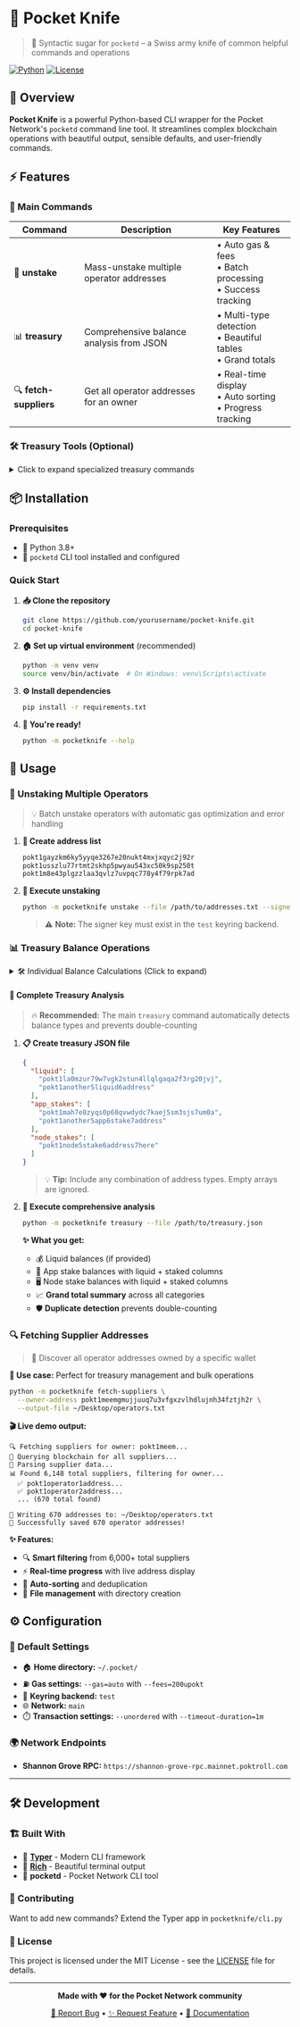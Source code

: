 # 🔧 Pocket Knife

> 🎯 Syntactic sugar for `pocketd` – a Swiss army knife of common helpful commands and operations

[![Python](https://img.shields.io/badge/Python-3.8+-blue.svg)](https://www.python.org/downloads/)
[![License](https://img.shields.io/badge/License-MIT-green.svg)](LICENSE)

## 🌟 Overview

**Pocket Knife** is a powerful Python-based CLI wrapper for the Pocket Network's `pocketd` command line tool. It streamlines complex blockchain operations with beautiful output, sensible defaults, and user-friendly commands.

## ⚡ Features

### 🚀 Main Commands

| Command | Description | Key Features |
|---------|-------------|--------------|
| 🔄 **unstake** | Mass-unstake multiple operator addresses | • Auto gas & fees<br>• Batch processing<br>• Success tracking |
| 📊 **treasury** | Comprehensive balance analysis from JSON | • Multi-type detection<br>• Beautiful tables<br>• Grand totals |
| 🔍 **fetch-suppliers** | Get all operator addresses for an owner | • Real-time display<br>• Auto sorting<br>• Progress tracking |

### 🛠️ Treasury Tools (Optional)

<details>
<summary>Click to expand specialized treasury commands</summary>

- 💰 **treasury-tools liquid-balance**: Calculate liquid balances only
- 🏦 **treasury-tools app-stakes**: Calculate app stake balances (liquid + staked)  
- 🖥️ **treasury-tools node-stakes**: Calculate node stake balances (liquid + staked)

</details>

## 📦 Installation

### Prerequisites
- 🐍 Python 3.8+
- 🔗 `pocketd` CLI tool installed and configured

### Quick Start

1. **📥 Clone the repository**
   ```bash
   git clone https://github.com/yourusername/pocket-knife.git
   cd pocket-knife
   ```

2. **🏠 Set up virtual environment** (recommended)
   ```bash
   python -m venv venv
   source venv/bin/activate  # On Windows: venv\Scripts\activate
   ```

3. **⚙️ Install dependencies**
   ```bash
   pip install -r requirements.txt
   ```

4. **🎉 You're ready!**
   ```bash
   python -m pocketknife --help
   ```

## 📖 Usage

### 🔄 Unstaking Multiple Operators

> 💡 Batch unstake operators with automatic gas optimization and error handling

1. **📝 Create address list**
   ```txt
   pokt1gayzkm6ky5yyqe3267e20nukt4mxjxqyc2j92r
   pokt1usszlu77rtmt2skhp5pwyau543xc50k9sp250t
   pokt1m8e43plgzzlaa3qvlz7uvpqc778y4f79rpk7ad
   ```

2. **🚀 Execute unstaking**
   ```bash
   python -m pocketknife unstake --file /path/to/addresses.txt --signer-key YOUR_KEY_NAME
   ```

   > ⚠️ **Note:** The signer key must exist in the `test` keyring backend.

### 📊 Treasury Balance Operations

<details>
<summary>🛠️ Individual Balance Calculations (Click to expand)</summary>

#### 💰 Liquid Balance Calculation

1. **📝 Create address list**
   ```txt
   pokt1meemgmujjuuq7u3vfgxzvlhdlujnh34fztjh2r
   pokt1another5address6here
   ```

2. **🔍 Query liquid balances**
   ```bash
   python -m pocketknife treasury-tools liquid-balance --file /path/to/addresses.txt
   ```

#### 🏦 App Stake Balance Calculation

1. **📝 Create app stake address list**
2. **🔍 Query app stake balances**
   ```bash
   python -m pocketknife treasury-tools app-stakes --file /path/to/app_addresses.txt
   ```

#### 🖥️ Node Stake Balance Calculation

1. **📝 Create node stake address list**
2. **🔍 Query node stake balances**
   ```bash
   python -m pocketknife treasury-tools node-stakes --file /path/to/node_addresses.txt
   ```

</details>

#### 🎯 Complete Treasury Analysis

> 🔥 **Recommended:** The main `treasury` command automatically detects balance types and prevents double-counting

1. **📋 Create treasury JSON file**
   ```json
   {
     "liquid": [
       "pokt1la0mzur79w7vgk2stun4llqlgaqa2f3rg20jvj",
       "pokt1another5liquid6address"
     ],
     "app_stakes": [
       "pokt1mah7e8zyqs0p60qvwdydc7kaej5sm3sjs7um0a",
       "pokt1another5app6stake7address" 
     ],
     "node_stakes": [
       "pokt1node5stake6address7here"
     ]
   }
   ```

   > 💡 **Tip:** Include any combination of address types. Empty arrays are ignored.

2. **🚀 Execute comprehensive analysis**
   ```bash
   python -m pocketknife treasury --file /path/to/treasury.json
   ```

   **✨ What you get:**
   - 💰 Liquid balances (if provided)
   - 🏦 App stake balances with liquid + staked columns
   - 🖥️ Node stake balances with liquid + staked columns
   - 📈 **Grand total summary** across all categories
   - 🛡️ **Duplicate detection** prevents double-counting

### 🔍 Fetching Supplier Addresses

> 🎯 Discover all operator addresses owned by a specific wallet

**💼 Use case:** Perfect for treasury management and bulk operations

```bash
python -m pocketknife fetch-suppliers \
  --owner-address pokt1meemgmujjuuq7u3vfgxzvlhdlujnh34fztjh2r \
  --output-file ~/Desktop/operators.txt
```

**🎬 Live demo output:**
```
🔍 Fetching suppliers for owner: pokt1meem...
📡 Querying blockchain for all suppliers...
🔄 Parsing supplier data...
📊 Found 6,148 total suppliers, filtering for owner...
  ✅ pokt1operator1address...
  ✅ pokt1operator2address...
  ... (670 total found)

💾 Writing 670 addresses to: ~/Desktop/operators.txt
🎉 Successfully saved 670 operator addresses!
```

**✨ Features:**
- 🔍 **Smart filtering** from 6,000+ total suppliers
- ⚡ **Real-time progress** with live address display  
- 🔄 **Auto-sorting** and deduplication
- 📁 **File management** with directory creation

## ⚙️ Configuration

### 🔧 Default Settings
- 🏠 **Home directory:** `~/.pocket/`
- ⛽ **Gas settings:** `--gas=auto` with `--fees=200upokt` 
- 🔑 **Keyring backend:** `test`
- 🌐 **Network:** `main`
- ⏱️ **Transaction settings:** `--unordered` with `--timeout-duration=1m`

### 🌍 Network Endpoints
- **Shannon Grove RPC:** `https://shannon-grove-rpc.mainnet.poktroll.com`

---

## 🛠️ Development

### 🏗️ Built With
- 🐍 [**Typer**](https://typer.tiangolo.com/) - Modern CLI framework
- 🎨 [**Rich**](https://rich.readthedocs.io/) - Beautiful terminal output
- 🔗 **pocketd** - Pocket Network CLI tool

### 🚀 Contributing
Want to add new commands? Extend the Typer app in `pocketknife/cli.py`

### 📜 License
This project is licensed under the MIT License - see the [LICENSE](LICENSE) file for details.

---

<div align="center">

**Made with ❤️ for the Pocket Network community**

[🐛 Report Bug](https://github.com/yourusername/pocket-knife/issues) • [✨ Request Feature](https://github.com/yourusername/pocket-knife/issues) • [📖 Documentation](https://github.com/yourusername/pocket-knife)

</div>

